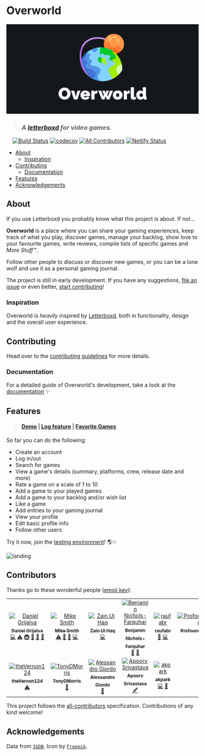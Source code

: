 # Overworld

![logo](/media/overworld.png)

> ### *A [letterboxd](https://letterboxd.com) for video games.*

&nbsp;&nbsp;&nbsp;&nbsp;[![Build Status](https://travis-ci.com/danielgrijalva/overworld.svg?branch=master)](https://travis-ci.com/danielgrijalva/overworld) [![codecov](https://codecov.io/gh/danielgrijalva/overworld/branch/master/graph/badge.svg)](https://codecov.io/gh/danielgrijalva/overworld) [![All Contributors](https://img.shields.io/badge/all_contributors-11-orange.svg?style=flat-square)](#contributors) [![Netlify Status](https://api.netlify.com/api/v1/badges/33b0b37b-b9ac-4077-9cd3-731e470a948a/deploy-status)](https://overworld.netlify.com/)

* [About](#about)
  + [Inspiration](#inspiration)
* [Contributing](#contributing)
  + [Documentation](#documentation)
* [Features](#features)
* [Acknowledgements](#acknowledgements)

## About

If you use Letterboxd you probably know what this project is about. If not...  
  
**Overworld** is a place where you can share your gaming experiences, keep track of what you play, discover games, manage your backlog, show love to your favourite games, write reviews, compile lists of specific games and *More Stuff™*.  

Follow other people to discuss or discover new games, or you can be a lone wolf and use it as a personal gaming journal.  
  
The project is still in early development. If you have any suggestions, [file an issue](https://github.com/danielgrijalva/overworld/issues/new/choose) or even better, [start contributing](https://overworld.gitbook.io/docs/v/documentation/getting-started/contributing)!

### Inspiration

Overworld is _heavily_ inspired by [Letterboxd](https://letterboxd.com/), both in functionality, design and the overall user experience.

## Contributing

Head over to the [contributing guidelines](https://overworld.gitbook.io/docs/v/documentation/getting-started/contributing) for more details.

### Documentation

For a detailed guide of Overworld's development, take a look at the [documentation](https://overworld.gitbook.io/docs/v/documentation/) :sparkles:

## Features

> #### [Demo](/media/demo.gif) | [Log feature](/media/log.gif) | [Favorite Games](/media/favorites.gif)
  
So far you can do the following:
* Create an account
* Log in/out
* Search for games
* View a game's details (summary, platforms, crew, release date and more)
* Rate a game on a scale of 1 to 10
* Add a game to your played games
* Add a game to your backlog and/or wish list
* Like a game
* Add entries to your gaming journal
* View your profile
* Edit basic profile info
* Follow other users
  
Try it now, join the [testing environment](https://overworld.netlify.com)! 🌎✨  
  
![landing](/media/landing.png)

## Contributors

Thanks go to these wonderful people ([emoji key](https://allcontributors.org/docs/en/emoji-key)):

<!-- ALL-CONTRIBUTORS-LIST:START - Do not remove or modify this section -->
<!-- prettier-ignore -->
<table>
  <tr>
    <td align="center"><a href="https://github.com/danielgrijalva"><img src="https://avatars1.githubusercontent.com/u/11547406?v=4" width="100px;" alt="Daniel Grijalva"/><br /><sub><b>Daniel Grijalva</b></sub></a><br /><a href="https://github.com/danielgrijalva/overworld/commits?author=danielgrijalva" title="Code">💻</a> <a href="https://github.com/danielgrijalva/overworld/commits?author=danielgrijalva" title="Tests">⚠️</a> <a href="#infra-danielgrijalva" title="Infrastructure (Hosting, Build-Tools, etc)">🚇</a> <a href="#ideas-danielgrijalva" title="Ideas, Planning, & Feedback">🤔</a> <a href="#maintenance-danielgrijalva" title="Maintenance">🚧</a> <a href="#review-danielgrijalva" title="Reviewed Pull Requests">👀</a></td>
    <td align="center"><a href="https://github.com/mikesmith"><img src="https://avatars0.githubusercontent.com/u/46382795?v=4" width="100px;" alt="Mike Smith"/><br /><sub><b>Mike Smith</b></sub></a><br /><a href="https://github.com/danielgrijalva/overworld/commits?author=mikesmith" title="Tests">⚠️</a> <a href="https://github.com/danielgrijalva/overworld/commits?author=mikesmith" title="Documentation">📖</a> <a href="https://github.com/danielgrijalva/overworld/issues?q=author%3Amikesmith" title="Bug reports">🐛</a> <a href="https://github.com/danielgrijalva/overworld/commits?author=mikesmith" title="Code">💻</a></td>
    <td align="center"><a href="https://github.com/drsherlock"><img src="https://avatars2.githubusercontent.com/u/10760508?v=4" width="100px;" alt="Zain Ul Haq"/><br /><sub><b>Zain Ul Haq</b></sub></a><br /><a href="https://github.com/danielgrijalva/overworld/commits?author=drsherlock" title="Code">💻</a></td>
    <td align="center"><a href="http://bennf.github.io"><img src="https://avatars2.githubusercontent.com/u/9667215?v=4" width="100px;" alt="Benjamin Nichols-Farquhar"/><br /><sub><b>Benjamin Nichols-Farquhar</b></sub></a><br /><a href="https://github.com/danielgrijalva/overworld/issues?q=author%3ABenNF" title="Bug reports">🐛</a> <a href="#maintenance-BenNF" title="Maintenance">🚧</a></td>
    <td align="center"><a href="https://github.com/raufabr"><img src="https://avatars1.githubusercontent.com/u/30205551?v=4" width="100px;" alt="raufabr"/><br /><sub><b>raufabr</b></sub></a><br /><a href="https://github.com/danielgrijalva/overworld/issues?q=author%3Araufabr" title="Bug reports">🐛</a> <a href="https://github.com/danielgrijalva/overworld/commits?author=raufabr" title="Code">💻</a></td>
    <td align="center"><a href="http://profoundwanderer.pythonanywhere.com"><img src="https://avatars3.githubusercontent.com/u/18703678?v=4" width="100px;" alt="ProfoundWanderer"/><br /><sub><b>ProfoundWanderer</b></sub></a><br /><a href="https://github.com/danielgrijalva/overworld/commits?author=ProfoundWanderer" title="Code">💻</a></td>
  </tr>
  <tr>
    <td align="center"><a href="https://github.com/theVernon124"><img src="https://avatars3.githubusercontent.com/u/18108251?v=4" width="100px;" alt="theVernon124"/><br /><sub><b>theVernon124</b></sub></a><br /><a href="https://github.com/danielgrijalva/overworld/commits?author=theVernon124" title="Tests">⚠️</a></td>
    <td align="center"><a href="https://github.com/TonyDMorris"><img src="https://avatars0.githubusercontent.com/u/40209459?v=4" width="100px;" alt="TonyDMorris"/><br /><sub><b>TonyDMorris</b></sub></a><br /><a href="https://github.com/danielgrijalva/overworld/issues?q=author%3ATonyDMorris" title="Bug reports">🐛</a></td>
    <td align="center"><a href="https://moustachedesign.xyz"><img src="https://avatars3.githubusercontent.com/u/16958684?v=4" width="100px;" alt="Alessandro Giordo"/><br /><sub><b>Alessandro Giordo</b></sub></a><br /><a href="https://github.com/danielgrijalva/overworld/issues?q=author%3Abovas85" title="Bug reports">🐛</a></td>
    <td align="center"><a href="https://github.com/Apoorv01017"><img src="https://avatars0.githubusercontent.com/u/53645584?v=4" width="100px;" alt="Apoorv Srivastava"/><br /><sub><b>Apoorv Srivastava</b></sub></a><br /><a href="#content-Apoorv01017" title="Content">🖋</a></td>
    <td align="center"><a href="https://github.com/akpark"><img src="https://avatars0.githubusercontent.com/u/12914723?v=4" width="100px;" alt="akpark"/><br /><sub><b>akpark</b></sub></a><br /><a href="https://github.com/danielgrijalva/overworld/commits?author=akpark" title="Code">💻</a> <a href="#maintenance-akpark" title="Maintenance">🚧</a></td>
  </tr>
</table>

<!-- ALL-CONTRIBUTORS-LIST:END -->

This project follows the [all-contributors](https://github.com/all-contributors/all-contributors) specification. Contributions of any kind welcome!

## Acknowledgements

Data from [`IGDB`](https://api.igdb.com). Icon by [`Freepik`](https://www.freepik.com/).

